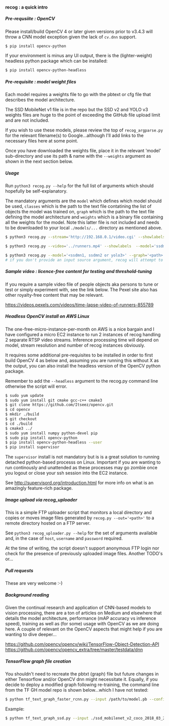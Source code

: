 #### recog : a quick intro

##### Pre-requsiite : OpenCV

Please install/build OpenCV 4 or later given versions prior to v3.4.3 will throw a CNN model exception given the lack of `cv.dnn` support.

```sh
$ pip install opencv-python
```

If your environment is minus any UI output, there is the (lighter-weight) headless python package which can be installed:

```sh
$ pip install opencv-python-headless
```

##### Pre-requisite : model weight files

Each model requires a weights file to go with the pbtext or cfg file that describes the model architecture. 

The SSD MobileNet v1 file is in the repo but the SSD v2 and YOLO v3 weights files are huge to the point of exceeding the GitHub file upload limit and are not included.

If you wish to use these models, please review the top of `recog_argparse.py` for the relevant filename(s) to Google...although I'll add links to the necessary files here at some point.

Once you have downloaded the weights file, place it in the relevant 'model' sub-directory and use its path & name with the `--weights` argument as shown in the next section below.

##### Usage 

Run `python3 recog.py --help` for the full list of arguments which should hopefully be self-explanatory.

The mandatory arguments are the `model` which defines which model should be used, `classes` which is the path to the text file contatining the list of objects the model was trained on, `graph` which is the path to the text file defining the model architecture and `weights` which is a binary file containing all the weights for the model. Note this latter file is not included and needs to be downloaded to your local `./models/...` directory as mentioned above.

```sh
$ python3 recog.py --stream='http://192.168.0.1/video.cgi' --showlabels --headless --model='yolo3' --classes='./models/yolo3/yolo3.classes' --weights='./models/yolo3/yolo3.weights' --graph='./models/yolo3/yolo3.cfg' --out='../out'

$ python3 recog.py --video='../runners.mp4' --showlabels  --model='ssdmn1' --graph='./models/ssdmn1/deploy.prototxt' --weights='./models/ssdmn1/mobilenet_iter_73000.caffemodel' --classes='./models/ssdmn1/ssdmn1.classes' --out='../out'

$ python3 recog.py --model='<ssdmn1, ssdmn2 or yolo3>' --graph='<path>' --weights='<path>' --classes='<path>'    
# if you don't provide an input source argument, recog will attempt to use your local webcam
```

##### Sample video : licence-free content for testing and threshold-tuning

If you require a sample video file of people objects aka persons to tune or test or simply experiment with, see the link below. 
The Pexel site also has other royalty-free content that may be relevant.

https://videos.pexels.com/videos/time-lapse-video-of-runners-855789


##### Headless OpenCV install on AWS Linux

The one-free-micro-instance-per-month on AWS is a nice bargain and I have configured a micro EC2 instance to run 2 instances of recog handling 2 separate RTSP video streams. Inference processing time will depend on model, stream resolution and number of recog instances obviously.

It requires some additional pre-requisites to be installed in order to first build OpenCV 4 as below and, assuming you are running this without X as the output, you can also install the headless version of the OpenCV python package.

Remember to add the `--headless` argument to the recog.py command line otherwise the script will error.

```sh
$ sudo yum update
$ sudo yum install git cmake gcc-c++ cmake3
$ git clone https://github.com/Itseez/opencv.git
$ cd opencv
$ mkdir ./build
$ git checkout
$ cd ./build
$ cmake3 ../
$ sudo yum install numpy python-devel pip
$ sudo pip install opencv-python
$ pip install opencv-python-headless --user
$ pip install supervisor
```
The `supervisor` install is not mandatory but is is a great solution to running detached python-based processs on Linux.
Important if you are wanting to run continously and unattended as these processes may go zombie once you logout or close your ssh session into the EC2 instance.

See http://supervisord.org/introduction.html for more info on what is an amazingly feature-rich package.


##### Image upload via recog_uploader

This is a simple FTP uploader script that monitors a local directory and copies or moves image files generated by `recog.py --out='<path>'` to a remote directory hosted on a FTP server.

See `python3 recog_uploader.py --help` for the set of arguments available and, in the case of `host`, `username` and `password` required.

At the time of writing, the script doesn't support anonymous FTP login nor check for the presence of previously uploaded image files. Another TODO's or...


##### Pull requests

These are very welcome :-)


##### Background reading

Given the continual research and application of CNN-based models to vision processing, there are a ton of articles on Medium and elsewhere that details the model architecture, performance (mAP accuracy vs inference speed), training as well as (for some) usage with OpenCV as we are doing here. A couple of relevant on the OpenCV aspects that might help if you are wanting to dive deeper... 

https://github.com/opencv/opencv/wiki/TensorFlow-Object-Detection-API
https://github.com/opencv/opencv_extra/tree/master/testdata/dnn


##### TensorFlow graph file creation

You shouldn't need to recreate the pbtxt (graph) file but future changes in either Tensorflow and/or OpenCV dnn might necessitate it. Equally, if you decide to deploy a modified graph following re-training, the command line from the TF GH model repo is shown below...which I have not tested:

```sh
$ python tf_text_graph_faster_rcnn.py --input /path/to/model.pb --config /path/to/example.config --output /path/to/graph.pbtxt
```

Example:

```sh
$ python tf_text_graph_ssd.py --input ./ssd_mobilenet_v2_coco_2018_03_29/frozen_inference_graph.pb --config ./ssd_mobilenet_v2_coco.config --output ./ssd_mobilenet_v2_coco_2019_01_28.pbtxt
```
